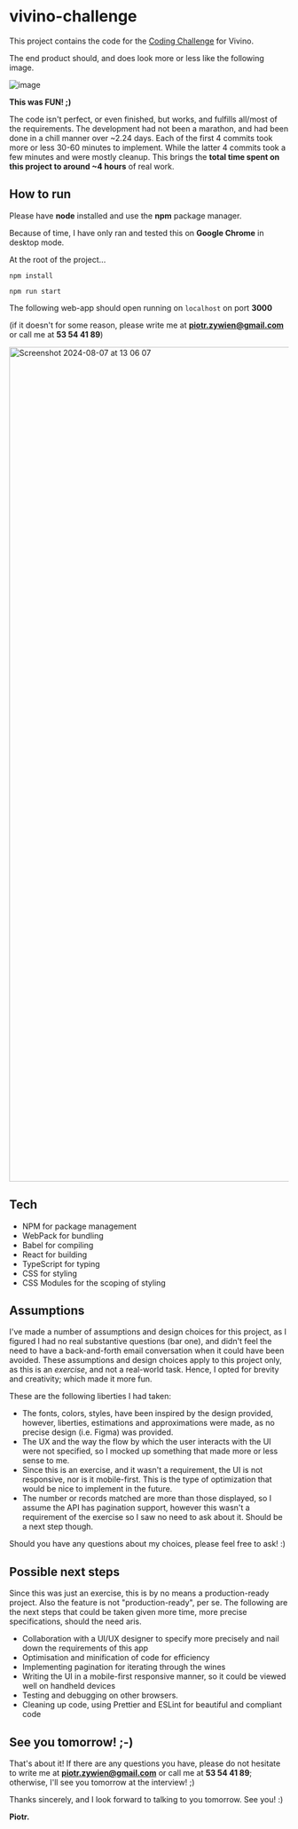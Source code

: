 # vivino-challenge

This project contains the code for the [Coding Challenge](https://docs.google.com/document/d/e/2PACX-1vRVAUmTQOEXPlLLRManetX9PCgxa58I98dc8YPYMa8ddmzdBty34E2pV2OICkTMY7Z7JgAI2Esz0gjS/pub?urp=gmail_link) for Vivino.

The end product should, and does look more or less like the following image.

![image](https://github.com/user-attachments/assets/99026da0-9908-444c-b1ca-002ba8f22a55)


**This was FUN! ;)**

The code isn't perfect, or even finished, but works, and fulfills all/most of the requirements. The development had not been a marathon, and had been done in a chill manner over ~2.24 days.
Each of the first 4 commits took more or less 30-60 minutes to implement. While the latter 4 commits took a few minutes and were mostly cleanup. This brings the **total time spent on this project to around ~4 hours** of real work.

## How to run

Please have **node** installed and use the **npm** package manager.

Because of time, I have only ran and tested this on **Google Chrome** in desktop mode.

At the root of the project...

`npm install`

`npm run start`

The following web-app should open running on `localhost` on port **3000**

(if it doesn't for some reason, please write me at **piotr.zywien@gmail.com** or call me at **53 54 41 89**)

<img width="1504" alt="Screenshot 2024-08-07 at 13 06 07" src="https://github.com/user-attachments/assets/4b061d28-5233-4ec7-88a3-58e9f443513b">


## Tech

- NPM for package management
- WebPack for bundling
- Babel for compiling
- React for building
- TypeScript for typing
- CSS for styling
- CSS Modules for the scoping of styling

## Assumptions

I've made a number of assumptions and design choices for this project, as I figured I had no real substantive questions (bar one), and didn't feel the need to have a back-and-forth email conversation when it could have been avoided.
These assumptions and design choices apply to this project only, as this is an *exercise*, and not a real-world task. Hence, I opted for brevity and creativity; which made it more fun.

These are the following liberties I had taken:

- The fonts, colors, styles, have been inspired by the design provided, however, liberties, estimations and approximations were made, as no precise design (i.e. Figma) was provided.
- The UX and the way the flow by which the user interacts with the UI were not specified, so I mocked up something that made more or less sense to me.
- Since this is an exercise, and it wasn't a requirement, the UI is not responsive, nor is it mobile-first. This is the type of optimization that would be nice to implement in the future.
- The number or records matched are more than those displayed, so I assume the API has pagination support, however this wasn't a requirement of the exercise so I saw no need to ask about it. Should be a next step though.

Should you have any questions about my choices, please feel free to ask! :)

## Possible next steps

Since this was just an exercise, this is by no means a production-ready project. Also the feature is not "production-ready", per se.
The following are the next steps that could be taken given more time, more precise specifications, should the need aris.

- Collaboration with a UI/UX designer to specify more precisely and nail down the requirements of this app
- Optimisation and minification of code for efficiency
- Implementing pagination for iterating through the wines
- Writing the UI in a mobile-first responsive manner, so it could be viewed well on handheld devices
- Testing and debugging on other browsers.
- Cleaning up code, using Prettier and ESLint for beautiful and compliant code

## See you tomorrow! ;-)

That's about it! If there are any questions you have, please do not hesitate to write me at **piotr.zywien@gmail.com** or call me at **53 54 41 89**; otherwise, I'll see you tomorrow at the interview! ;)

Thanks sincerely, and I look forward to talking to you tomorrow. See you! :)

**Piotr.**
  


